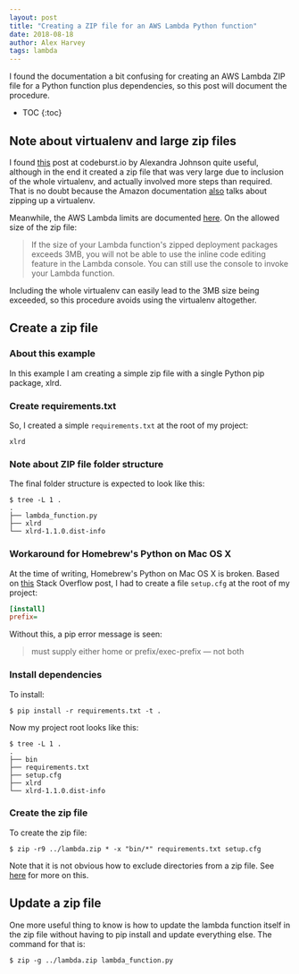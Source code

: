 ```yaml
---
layout: post
title: "Creating a ZIP file for an AWS Lambda Python function"
date: 2018-08-18
author: Alex Harvey
tags: lambda
---
```


I found the documentation a bit confusing for creating an AWS Lambda ZIP file for a Python function plus dependencies, so this post will document the procedure.

- TOC
{:toc}

## Note about virtualenv and large zip files

I found [this](https://codeburst.io/aws-lambda-functions-made-easy-1fae0feeab27) post at codeburst.io by Alexandra Johnson quite useful, although in the end it created a zip file that was very large due to inclusion of the whole virtualenv, and actually involved more steps than required. That is no doubt because the Amazon documentation [also](https://docs.aws.amazon.com/lambda/latest/dg/lambda-python-how-to-create-deployment-package.html) talks about zipping up a virtualenv.

Meanwhile, the AWS Lambda limits are documented [here](https://docs.aws.amazon.com/lambda/latest/dg/limits.html#limits-list). On the allowed size of the zip file:

> If the size of your Lambda function's zipped deployment packages exceeds 3MB, you will not be able to use the inline code editing feature in the Lambda console. You can still use the console to invoke your Lambda function.

Including the whole virtualenv can easily lead to the 3MB size being exceeded, so this procedure avoids using the virtualenv altogether.

## Create a zip file

### About this example

In this example I am creating a simple zip file with a single Python pip package, xlrd.

### Create requirements.txt

So, I created a simple `requirements.txt` at the root of my project:

~~~ text
xlrd
~~~

### Note about ZIP file folder structure

The final folder structure is expected to look like this:

~~~ text
$ tree -L 1 . 
.
├── lambda_function.py
├── xlrd
└── xlrd-1.1.0.dist-info
~~~

### Workaround for Homebrew's Python on Mac OS X

At the time of writing, Homebrew's Python on Mac OS X is broken. Based on [this](https://stackoverflow.com/a/44728772/3787051) Stack Overflow post, I had to create a file `setup.cfg` at the root of my project:

~~~ ini
[install]
prefix=
~~~

Without this, a pip error message is seen:

> must supply either home or prefix/exec-prefix — not both

### Install dependencies

To install:

~~~ text
$ pip install -r requirements.txt -t .
~~~

Now my project root looks like this:

~~~ text
$ tree -L 1 .
.
├── bin
├── requirements.txt
├── setup.cfg
├── xlrd
└── xlrd-1.1.0.dist-info
~~~

### Create the zip file

To create the zip file:

~~~ text
$ zip -r9 ../lambda.zip * -x "bin/*" requirements.txt setup.cfg
~~~

Note that it is not obvious how to exclude directories from a zip file. See [here](https://askubuntu.com/questions/28476/how-do-i-zip-up-a-folder-but-exclude-the-git-subfolder) for more on this.

## Update a zip file

One more useful thing to know is how to update the lambda function itself in the zip file without having to pip install and update everything else. The command for that is:

~~~ text
$ zip -g ../lambda.zip lambda_function.py
~~~

